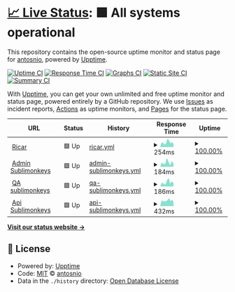 # [📈 Live Status](https://antosnio.github.io/upptime): <!--live status--> **🟩 All systems operational**

This repository contains the open-source uptime monitor and status page for [antosnio](https://antosnio.github.io/upptime), powered by [Upptime](https://github.com/upptime/upptime).

[![Uptime CI](https://github.com/antosnio/upptime/workflows/Uptime%20CI/badge.svg)](https://github.com/antosnio/upptime/actions?query=workflow%3A%22Uptime+CI%22)
[![Response Time CI](https://github.com/antosnio/upptime/workflows/Response%20Time%20CI/badge.svg)](https://github.com/antosnio/upptime/actions?query=workflow%3A%22Response+Time+CI%22)
[![Graphs CI](https://github.com/antosnio/upptime/workflows/Graphs%20CI/badge.svg)](https://github.com/antosnio/upptime/actions?query=workflow%3A%22Graphs+CI%22)
[![Static Site CI](https://github.com/antosnio/upptime/workflows/Static%20Site%20CI/badge.svg)](https://github.com/antosnio/upptime/actions?query=workflow%3A%22Static+Site+CI%22)
[![Summary CI](https://github.com/antosnio/upptime/workflows/Summary%20CI/badge.svg)](https://github.com/antosnio/upptime/actions?query=workflow%3A%22Summary+CI%22)

With [Upptime](https://upptime.js.org), you can get your own unlimited and free uptime monitor and status page, powered entirely by a GitHub repository. We use [Issues](https://github.com/antosnio/upptime/issues) as incident reports, [Actions](https://github.com/antosnio/upptime/actions) as uptime monitors, and [Pages](https://antosnio.github.io/upptime) for the status page.

<!--start: status pages-->
<!-- This summary is generated by Upptime (https://github.com/upptime/upptime) -->
<!-- Do not edit this manually, your changes will be overwritten -->
<!-- prettier-ignore -->
| URL | Status | History | Response Time | Uptime |
| --- | ------ | ------- | ------------- | ------ |
| <img alt="" src="https://favicons.githubusercontent.com/www.ricar.cl" height="13"> [Ricar](https://www.ricar.cl) | 🟩 Up | [ricar.yml](https://github.com/Antosnio/upptime/commits/HEAD/history/ricar.yml) | <details><summary><img alt="Response time graph" src="./graphs/ricar/response-time-week.png" height="20"> 254ms</summary><br><a href="https://Antosnio.github.io/upptime/history/ricar"><img alt="Response time 254" src="https://img.shields.io/endpoint?url=https%3A%2F%2Fraw.githubusercontent.com%2FAntosnio%2Fupptime%2FHEAD%2Fapi%2Fricar%2Fresponse-time.json"></a><br><a href="https://Antosnio.github.io/upptime/history/ricar"><img alt="24-hour response time 185" src="https://img.shields.io/endpoint?url=https%3A%2F%2Fraw.githubusercontent.com%2FAntosnio%2Fupptime%2FHEAD%2Fapi%2Fricar%2Fresponse-time-day.json"></a><br><a href="https://Antosnio.github.io/upptime/history/ricar"><img alt="7-day response time 254" src="https://img.shields.io/endpoint?url=https%3A%2F%2Fraw.githubusercontent.com%2FAntosnio%2Fupptime%2FHEAD%2Fapi%2Fricar%2Fresponse-time-week.json"></a><br><a href="https://Antosnio.github.io/upptime/history/ricar"><img alt="30-day response time 254" src="https://img.shields.io/endpoint?url=https%3A%2F%2Fraw.githubusercontent.com%2FAntosnio%2Fupptime%2FHEAD%2Fapi%2Fricar%2Fresponse-time-month.json"></a><br><a href="https://Antosnio.github.io/upptime/history/ricar"><img alt="1-year response time 254" src="https://img.shields.io/endpoint?url=https%3A%2F%2Fraw.githubusercontent.com%2FAntosnio%2Fupptime%2FHEAD%2Fapi%2Fricar%2Fresponse-time-year.json"></a></details> | <details><summary><a href="https://Antosnio.github.io/upptime/history/ricar">100.00%</a></summary><a href="https://Antosnio.github.io/upptime/history/ricar"><img alt="All-time uptime 100.00%" src="https://img.shields.io/endpoint?url=https%3A%2F%2Fraw.githubusercontent.com%2FAntosnio%2Fupptime%2FHEAD%2Fapi%2Fricar%2Fuptime.json"></a><br><a href="https://Antosnio.github.io/upptime/history/ricar"><img alt="24-hour uptime 100.00%" src="https://img.shields.io/endpoint?url=https%3A%2F%2Fraw.githubusercontent.com%2FAntosnio%2Fupptime%2FHEAD%2Fapi%2Fricar%2Fuptime-day.json"></a><br><a href="https://Antosnio.github.io/upptime/history/ricar"><img alt="7-day uptime 100.00%" src="https://img.shields.io/endpoint?url=https%3A%2F%2Fraw.githubusercontent.com%2FAntosnio%2Fupptime%2FHEAD%2Fapi%2Fricar%2Fuptime-week.json"></a><br><a href="https://Antosnio.github.io/upptime/history/ricar"><img alt="30-day uptime 100.00%" src="https://img.shields.io/endpoint?url=https%3A%2F%2Fraw.githubusercontent.com%2FAntosnio%2Fupptime%2FHEAD%2Fapi%2Fricar%2Fuptime-month.json"></a><br><a href="https://Antosnio.github.io/upptime/history/ricar"><img alt="1-year uptime 100.00%" src="https://img.shields.io/endpoint?url=https%3A%2F%2Fraw.githubusercontent.com%2FAntosnio%2Fupptime%2FHEAD%2Fapi%2Fricar%2Fuptime-year.json"></a></details>
| <img alt="" src="https://favicons.githubusercontent.com/admin.sublimonkeys.cl" height="13"> [Admin Sublimonkeys](https://admin.sublimonkeys.cl) | 🟩 Up | [admin-sublimonkeys.yml](https://github.com/Antosnio/upptime/commits/HEAD/history/admin-sublimonkeys.yml) | <details><summary><img alt="Response time graph" src="./graphs/admin-sublimonkeys/response-time-week.png" height="20"> 184ms</summary><br><a href="https://Antosnio.github.io/upptime/history/admin-sublimonkeys"><img alt="Response time 184" src="https://img.shields.io/endpoint?url=https%3A%2F%2Fraw.githubusercontent.com%2FAntosnio%2Fupptime%2FHEAD%2Fapi%2Fadmin-sublimonkeys%2Fresponse-time.json"></a><br><a href="https://Antosnio.github.io/upptime/history/admin-sublimonkeys"><img alt="24-hour response time 138" src="https://img.shields.io/endpoint?url=https%3A%2F%2Fraw.githubusercontent.com%2FAntosnio%2Fupptime%2FHEAD%2Fapi%2Fadmin-sublimonkeys%2Fresponse-time-day.json"></a><br><a href="https://Antosnio.github.io/upptime/history/admin-sublimonkeys"><img alt="7-day response time 184" src="https://img.shields.io/endpoint?url=https%3A%2F%2Fraw.githubusercontent.com%2FAntosnio%2Fupptime%2FHEAD%2Fapi%2Fadmin-sublimonkeys%2Fresponse-time-week.json"></a><br><a href="https://Antosnio.github.io/upptime/history/admin-sublimonkeys"><img alt="30-day response time 184" src="https://img.shields.io/endpoint?url=https%3A%2F%2Fraw.githubusercontent.com%2FAntosnio%2Fupptime%2FHEAD%2Fapi%2Fadmin-sublimonkeys%2Fresponse-time-month.json"></a><br><a href="https://Antosnio.github.io/upptime/history/admin-sublimonkeys"><img alt="1-year response time 184" src="https://img.shields.io/endpoint?url=https%3A%2F%2Fraw.githubusercontent.com%2FAntosnio%2Fupptime%2FHEAD%2Fapi%2Fadmin-sublimonkeys%2Fresponse-time-year.json"></a></details> | <details><summary><a href="https://Antosnio.github.io/upptime/history/admin-sublimonkeys">100.00%</a></summary><a href="https://Antosnio.github.io/upptime/history/admin-sublimonkeys"><img alt="All-time uptime 100.00%" src="https://img.shields.io/endpoint?url=https%3A%2F%2Fraw.githubusercontent.com%2FAntosnio%2Fupptime%2FHEAD%2Fapi%2Fadmin-sublimonkeys%2Fuptime.json"></a><br><a href="https://Antosnio.github.io/upptime/history/admin-sublimonkeys"><img alt="24-hour uptime 100.00%" src="https://img.shields.io/endpoint?url=https%3A%2F%2Fraw.githubusercontent.com%2FAntosnio%2Fupptime%2FHEAD%2Fapi%2Fadmin-sublimonkeys%2Fuptime-day.json"></a><br><a href="https://Antosnio.github.io/upptime/history/admin-sublimonkeys"><img alt="7-day uptime 100.00%" src="https://img.shields.io/endpoint?url=https%3A%2F%2Fraw.githubusercontent.com%2FAntosnio%2Fupptime%2FHEAD%2Fapi%2Fadmin-sublimonkeys%2Fuptime-week.json"></a><br><a href="https://Antosnio.github.io/upptime/history/admin-sublimonkeys"><img alt="30-day uptime 100.00%" src="https://img.shields.io/endpoint?url=https%3A%2F%2Fraw.githubusercontent.com%2FAntosnio%2Fupptime%2FHEAD%2Fapi%2Fadmin-sublimonkeys%2Fuptime-month.json"></a><br><a href="https://Antosnio.github.io/upptime/history/admin-sublimonkeys"><img alt="1-year uptime 100.00%" src="https://img.shields.io/endpoint?url=https%3A%2F%2Fraw.githubusercontent.com%2FAntosnio%2Fupptime%2FHEAD%2Fapi%2Fadmin-sublimonkeys%2Fuptime-year.json"></a></details>
| <img alt="" src="https://favicons.githubusercontent.com/qa.sublimonkeys.cl" height="13"> [QA sublimonkeys](https://qa.sublimonkeys.cl) | 🟩 Up | [qa-sublimonkeys.yml](https://github.com/Antosnio/upptime/commits/HEAD/history/qa-sublimonkeys.yml) | <details><summary><img alt="Response time graph" src="./graphs/qa-sublimonkeys/response-time-week.png" height="20"> 186ms</summary><br><a href="https://Antosnio.github.io/upptime/history/qa-sublimonkeys"><img alt="Response time 186" src="https://img.shields.io/endpoint?url=https%3A%2F%2Fraw.githubusercontent.com%2FAntosnio%2Fupptime%2FHEAD%2Fapi%2Fqa-sublimonkeys%2Fresponse-time.json"></a><br><a href="https://Antosnio.github.io/upptime/history/qa-sublimonkeys"><img alt="24-hour response time 155" src="https://img.shields.io/endpoint?url=https%3A%2F%2Fraw.githubusercontent.com%2FAntosnio%2Fupptime%2FHEAD%2Fapi%2Fqa-sublimonkeys%2Fresponse-time-day.json"></a><br><a href="https://Antosnio.github.io/upptime/history/qa-sublimonkeys"><img alt="7-day response time 186" src="https://img.shields.io/endpoint?url=https%3A%2F%2Fraw.githubusercontent.com%2FAntosnio%2Fupptime%2FHEAD%2Fapi%2Fqa-sublimonkeys%2Fresponse-time-week.json"></a><br><a href="https://Antosnio.github.io/upptime/history/qa-sublimonkeys"><img alt="30-day response time 186" src="https://img.shields.io/endpoint?url=https%3A%2F%2Fraw.githubusercontent.com%2FAntosnio%2Fupptime%2FHEAD%2Fapi%2Fqa-sublimonkeys%2Fresponse-time-month.json"></a><br><a href="https://Antosnio.github.io/upptime/history/qa-sublimonkeys"><img alt="1-year response time 186" src="https://img.shields.io/endpoint?url=https%3A%2F%2Fraw.githubusercontent.com%2FAntosnio%2Fupptime%2FHEAD%2Fapi%2Fqa-sublimonkeys%2Fresponse-time-year.json"></a></details> | <details><summary><a href="https://Antosnio.github.io/upptime/history/qa-sublimonkeys">100.00%</a></summary><a href="https://Antosnio.github.io/upptime/history/qa-sublimonkeys"><img alt="All-time uptime 100.00%" src="https://img.shields.io/endpoint?url=https%3A%2F%2Fraw.githubusercontent.com%2FAntosnio%2Fupptime%2FHEAD%2Fapi%2Fqa-sublimonkeys%2Fuptime.json"></a><br><a href="https://Antosnio.github.io/upptime/history/qa-sublimonkeys"><img alt="24-hour uptime 100.00%" src="https://img.shields.io/endpoint?url=https%3A%2F%2Fraw.githubusercontent.com%2FAntosnio%2Fupptime%2FHEAD%2Fapi%2Fqa-sublimonkeys%2Fuptime-day.json"></a><br><a href="https://Antosnio.github.io/upptime/history/qa-sublimonkeys"><img alt="7-day uptime 100.00%" src="https://img.shields.io/endpoint?url=https%3A%2F%2Fraw.githubusercontent.com%2FAntosnio%2Fupptime%2FHEAD%2Fapi%2Fqa-sublimonkeys%2Fuptime-week.json"></a><br><a href="https://Antosnio.github.io/upptime/history/qa-sublimonkeys"><img alt="30-day uptime 100.00%" src="https://img.shields.io/endpoint?url=https%3A%2F%2Fraw.githubusercontent.com%2FAntosnio%2Fupptime%2FHEAD%2Fapi%2Fqa-sublimonkeys%2Fuptime-month.json"></a><br><a href="https://Antosnio.github.io/upptime/history/qa-sublimonkeys"><img alt="1-year uptime 100.00%" src="https://img.shields.io/endpoint?url=https%3A%2F%2Fraw.githubusercontent.com%2FAntosnio%2Fupptime%2FHEAD%2Fapi%2Fqa-sublimonkeys%2Fuptime-year.json"></a></details>
| <img alt="" src="https://favicons.githubusercontent.com/api.sublimonkeys.cl" height="13"> [Api Sublimonkeys](https://api.sublimonkeys.cl) | 🟩 Up | [api-sublimonkeys.yml](https://github.com/Antosnio/upptime/commits/HEAD/history/api-sublimonkeys.yml) | <details><summary><img alt="Response time graph" src="./graphs/api-sublimonkeys/response-time-week.png" height="20"> 432ms</summary><br><a href="https://Antosnio.github.io/upptime/history/api-sublimonkeys"><img alt="Response time 432" src="https://img.shields.io/endpoint?url=https%3A%2F%2Fraw.githubusercontent.com%2FAntosnio%2Fupptime%2FHEAD%2Fapi%2Fapi-sublimonkeys%2Fresponse-time.json"></a><br><a href="https://Antosnio.github.io/upptime/history/api-sublimonkeys"><img alt="24-hour response time 331" src="https://img.shields.io/endpoint?url=https%3A%2F%2Fraw.githubusercontent.com%2FAntosnio%2Fupptime%2FHEAD%2Fapi%2Fapi-sublimonkeys%2Fresponse-time-day.json"></a><br><a href="https://Antosnio.github.io/upptime/history/api-sublimonkeys"><img alt="7-day response time 432" src="https://img.shields.io/endpoint?url=https%3A%2F%2Fraw.githubusercontent.com%2FAntosnio%2Fupptime%2FHEAD%2Fapi%2Fapi-sublimonkeys%2Fresponse-time-week.json"></a><br><a href="https://Antosnio.github.io/upptime/history/api-sublimonkeys"><img alt="30-day response time 432" src="https://img.shields.io/endpoint?url=https%3A%2F%2Fraw.githubusercontent.com%2FAntosnio%2Fupptime%2FHEAD%2Fapi%2Fapi-sublimonkeys%2Fresponse-time-month.json"></a><br><a href="https://Antosnio.github.io/upptime/history/api-sublimonkeys"><img alt="1-year response time 432" src="https://img.shields.io/endpoint?url=https%3A%2F%2Fraw.githubusercontent.com%2FAntosnio%2Fupptime%2FHEAD%2Fapi%2Fapi-sublimonkeys%2Fresponse-time-year.json"></a></details> | <details><summary><a href="https://Antosnio.github.io/upptime/history/api-sublimonkeys">100.00%</a></summary><a href="https://Antosnio.github.io/upptime/history/api-sublimonkeys"><img alt="All-time uptime 100.00%" src="https://img.shields.io/endpoint?url=https%3A%2F%2Fraw.githubusercontent.com%2FAntosnio%2Fupptime%2FHEAD%2Fapi%2Fapi-sublimonkeys%2Fuptime.json"></a><br><a href="https://Antosnio.github.io/upptime/history/api-sublimonkeys"><img alt="24-hour uptime 100.00%" src="https://img.shields.io/endpoint?url=https%3A%2F%2Fraw.githubusercontent.com%2FAntosnio%2Fupptime%2FHEAD%2Fapi%2Fapi-sublimonkeys%2Fuptime-day.json"></a><br><a href="https://Antosnio.github.io/upptime/history/api-sublimonkeys"><img alt="7-day uptime 100.00%" src="https://img.shields.io/endpoint?url=https%3A%2F%2Fraw.githubusercontent.com%2FAntosnio%2Fupptime%2FHEAD%2Fapi%2Fapi-sublimonkeys%2Fuptime-week.json"></a><br><a href="https://Antosnio.github.io/upptime/history/api-sublimonkeys"><img alt="30-day uptime 100.00%" src="https://img.shields.io/endpoint?url=https%3A%2F%2Fraw.githubusercontent.com%2FAntosnio%2Fupptime%2FHEAD%2Fapi%2Fapi-sublimonkeys%2Fuptime-month.json"></a><br><a href="https://Antosnio.github.io/upptime/history/api-sublimonkeys"><img alt="1-year uptime 100.00%" src="https://img.shields.io/endpoint?url=https%3A%2F%2Fraw.githubusercontent.com%2FAntosnio%2Fupptime%2FHEAD%2Fapi%2Fapi-sublimonkeys%2Fuptime-year.json"></a></details>

<!--end: status pages-->

[**Visit our status website →**](https://antosnio.github.io/upptime)

## 📄 License

- Powered by: [Upptime](https://github.com/upptime/upptime)
- Code: [MIT](./LICENSE) © [antosnio](https://antosnio.github.io/upptime)
- Data in the `./history` directory: [Open Database License](https://opendatacommons.org/licenses/odbl/1-0/)
